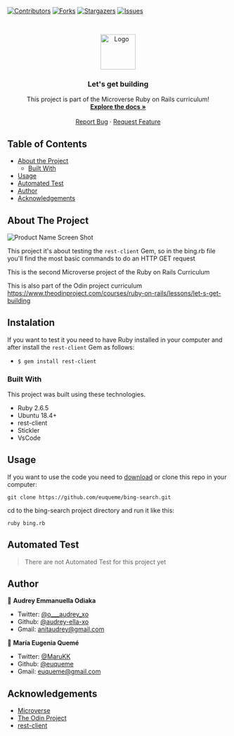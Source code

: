 <!--
*** Thanks for checking out this README Template. If you have a suggestion that would
*** make this better, please fork the repo and create a pull request or simply open
*** an issue with the tag "enhancement".
*** Thanks again! Now go create something AMAZING! :D
-->

<!-- PROJECT SHIELDS -->
<!--
*** I'm using markdown "reference style" links for readability.
*** Reference links are enclosed in brackets [ ] instead of parentheses ( ).
*** See the bottom of this document for the declaration of the reference variables
*** for contributors-url, forks-url, etc. This is an optional, concise syntax you may use.
*** https://www.markdownguide.org/basic-syntax/#reference-style-links
-->
[![Contributors][contributors-shield]][contributors-url]
[![Forks][forks-shield]][forks-url]
[![Stargazers][stars-shield]][stars-url]
[![Issues][issues-shield]][issues-url]

<!-- PROJECT LOGO -->
<br />
<p align="center">
  <a href="https://github.com/euqueme/bing-search">
    <img src="https://raw.githubusercontent.com/euqueme/toy-app/master/app/assets/images/mLogo.png" alt="Logo" width="80" height="80">
  </a>

  <h3 align="center">Let's get building</h3>

  <p align="center">
    This project is part of the Microverse Ruby on Rails curriculum!
    <br />
    <a href="https://github.com/equeme/bing-search"><strong>Explore the docs »</strong></a>
    <br />
    <br />
    <a href="https://github.com/euqueme/bing-search/issues">Report Bug</a>
    ·
    <a href="https://github.com/euqueme/bing-search/issues">Request Feature</a>
  </p>
</p>

<!-- TABLE OF CONTENTS -->
## Table of Contents

* [About the Project](#about-the-project)
  * [Built With](#built-with)
* [Usage](#usage)
* [Automated Test](#automated-test)
* [Author](#author)
* [Acknowledgements](#acknowledgements)

<!-- ABOUT THE PROJECT -->
## About The Project

![Product Name Screen Shot][product-screenshot]

This project it's about testing the `rest-client` Gem, so in the bing.rb file you'll find the most basic commands to do an HTTP GET request

This is the second Microverse project of the Ruby on Rails Curriculum

This is also part of the Odin project curriculum https://www.theodinproject.com/courses/ruby-on-rails/lessons/let-s-get-building


<!-- ABOUT THE PROJECT -->
## Instalation

If you want to test it you need to have Ruby installed in your computer and after install the `rest-client` Gem as follows:
* `$ gem install rest-client`

### Built With
This project was built using these technologies.
* Ruby 2.6.5
* Ubuntu 18.4+
* rest-client
* Stickler
* VsCode

## Usage

If you want to use the code you need to [download](https://github.com/euqueme/bing-search/archive/master.zip) or clone this repo in your computer:

```git clone https://github.com/euqueme/bing-search.git```

cd to the bing-search project directory and run it like this:

```ruby bing.rb```

<!-- AUTOMATED TEST -->
## Automated Test

> There are not Automated Test for this project yet

<!-- CONTACT -->
## Author

👤 **Audrey Emmanuella Odiaka** 
- Twitter: [@o___audrey_xo](https://twitter.com/o___audrey_xo) 
- Github: [@audrey-ella-xo](https://github.com/audrey-ella-xo) 
- Gmail: anitaudrey@gmail.com

👤 **María Eugenia Quemé** 

- Twitter: [@MaruKK](https://twitter.com/MaruKK) 
- Github: [@euqueme](https://github.com/euqueme) 
- Gmail: euqueme@gmail.com

<!-- ACKNOWLEDGEMENTS -->
## Acknowledgements
* [Microverse](https://www.microverse.org/)
* [The Odin Project](https://www.theodinproject.com/)
* [rest-client](https://github.com/rest-client/rest-client)

<!-- MARKDOWN LINKS & IMAGES -->
<!-- https://www.markdownguide.org/basic-syntax/#reference-style-links -->
[contributors-shield]: https://img.shields.io/github/contributors/euqueme/bing-search.svg?style=flat-square
[contributors-url]: https://github.com/euqueme/bing-search/graphs/contributors
[forks-shield]: https://img.shields.io/github/forks/euqueme/bing-search.svg?style=flat-square
[forks-url]: https://github.com/euqueme/bing-search/network/members
[stars-shield]: https://img.shields.io/github/stars/euqueme/bing-search.svg?style=flat-square
[stars-url]: https://github.com/euqueme/bing-search/stargazers
[issues-shield]: https://img.shields.io/github/issues/euqueme/bing-search.svg?style=flat-square
[issues-url]: https://github.com/euqueme/bing-search/issues
[product-screenshot]: screenshot.png
